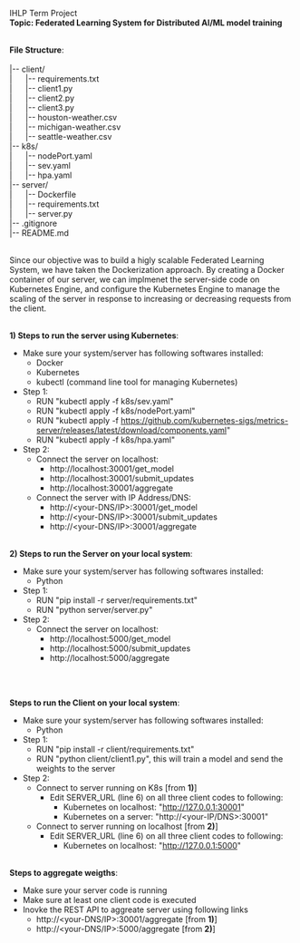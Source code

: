 IHLP Term Project <br/>
**Topic: Federated Learning System for Distributed AI/ML model training** <br/><br/>

**File Structure**:<br/><br/>
|-- client/<br/>
|&nbsp;&nbsp;&nbsp;&nbsp;&nbsp;&nbsp;|-- requirements.txt<br/>
|&nbsp;&nbsp;&nbsp;&nbsp;&nbsp;&nbsp;|-- client1.py<br/>
|&nbsp;&nbsp;&nbsp;&nbsp;&nbsp;&nbsp;|-- client2.py<br/>
|&nbsp;&nbsp;&nbsp;&nbsp;&nbsp;&nbsp;|-- client3.py<br/>
|&nbsp;&nbsp;&nbsp;&nbsp;&nbsp;&nbsp;|-- houston-weather.csv<br/>
|&nbsp;&nbsp;&nbsp;&nbsp;&nbsp;&nbsp;|-- michigan-weather.csv<br/>
|&nbsp;&nbsp;&nbsp;&nbsp;&nbsp;&nbsp;|-- seattle-weather.csv<br/>
|-- k8s/<br/>
|&nbsp;&nbsp;&nbsp;&nbsp;&nbsp;&nbsp;|-- nodePort.yaml<br/>
|&nbsp;&nbsp;&nbsp;&nbsp;&nbsp;&nbsp;|-- sev.yaml<br/>
|&nbsp;&nbsp;&nbsp;&nbsp;&nbsp;&nbsp;|-- hpa.yaml<br/>
|-- server/<br/>
|&nbsp;&nbsp;&nbsp;&nbsp;&nbsp;&nbsp;|-- Dockerfile<br/>
|&nbsp;&nbsp;&nbsp;&nbsp;&nbsp;&nbsp;|-- requirements.txt<br/>
|&nbsp;&nbsp;&nbsp;&nbsp;&nbsp;&nbsp;|-- server.py<br/>
|-- .gitignore<br/>
|-- README.md<br/>

<br/>
Since our objective was to build a higly scalable Federated Learning System, we have taken the Dockerization approach. By creating a Docker container of our server, we can implmenet the server-side code on Kubernetes Engine, and configure the Kubernetes Engine to manage the scaling of the server in response to increasing or decreasing requests from the client.
<br/><br/>

**1) Steps to run the server using Kubernetes**: <br/>
- Make sure your system/server has following softwares installed:
  - Docker
  - Kubernetes
  - kubectl (command line tool for managing Kubernetes)<br/>
- Step 1:
  - RUN "kubectl apply -f k8s/sev.yaml"
  - RUN "kubectl apply -f k8s/nodePort.yaml"
  - RUN "kubectl apply -f https://github.com/kubernetes-sigs/metrics-server/releases/latest/download/components.yaml"
  - RUN "kubectl apply -f k8s/hpa.yaml"
- Step 2:
  - Connect the server on localhost:
    - http://localhost:30001/get_model
    - http://localhost:30001/submit_updates
    - http://localhost:30001/aggregate
  - Connect the server with IP Address/DNS:
    - http://<your-DNS/IP>:30001/get_model
    - http://<your-DNS/IP>:30001/submit_updates
    - http://<your-DNS/IP>:30001/aggregate
<br/><br/>

**2) Steps to run the Server on your local system**: <br/>
- Make sure your system/server has following softwares installed:
  - Python<br/>
- Step 1:
  - RUN "pip install -r server/requirements.txt"
  - RUN "python server/server.py"
- Step 2:
  - Connect the server on localhost:
    - http://localhost:5000/get_model
    - http://localhost:5000/submit_updates
    - http://localhost:5000/aggregate

<br/><br/>

**Steps to run the Client on your local system**: <br/>
- Make sure your system/server has following softwares installed:
  - Python<br/>
- Step 1:
  - RUN "pip install -r client/requirements.txt"
  - RUN "python client/client1.py", this will train a model and send the weights to the server
- Step 2:
  - Connect to server running on K8s  [from **1)**]
    - Edit SERVER_URL (line 6) on all three client codes to following:
      - Kubernetes on localhost: "http://127.0.0.1:30001"
      - Kubernetes on a server:  "http://<your-IP/DNS>:30001"
  - Connect to server running on localhost [from **2)**]
    - Edit SERVER_URL (line 6) on all three client codes to following:
      - Kubernetes on localhost: "http://127.0.0.1:5000"
<br/><br/>

**Steps to aggregate weigths**: <br/>
- Make sure your server code is running
- Make sure at least one client code is executed
- Inovke the REST API to aggreate server using following links
  - http://<your-DNS/IP>:30001/aggregate [from **1)**]
  - http://<your-DNS/IP>:5000/aggregate [from **2)**]